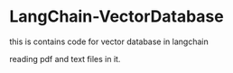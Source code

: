# LangChain-VectorDatabase
this is contains code for vector database in langchain

reading pdf and text files in it.